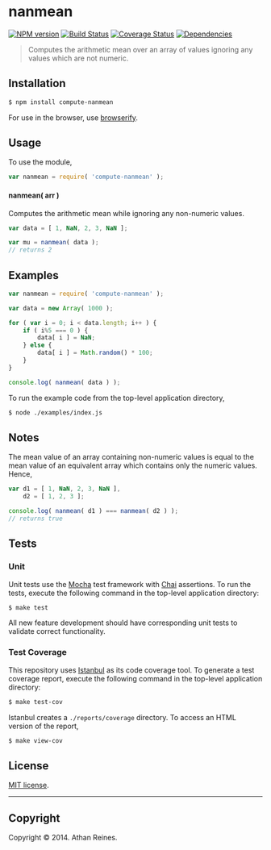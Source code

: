 nanmean
===
[![NPM version][npm-image]][npm-url] [![Build Status][travis-image]][travis-url] [![Coverage Status][coveralls-image]][coveralls-url] [![Dependencies][dependencies-image]][dependencies-url]

> Computes the arithmetic mean over an array of values ignoring any values which are not numeric.


## Installation

``` bash
$ npm install compute-nanmean
```

For use in the browser, use [browserify](https://github.com/substack/node-browserify).


## Usage

To use the module,

``` javascript
var nanmean = require( 'compute-nanmean' );
```

#### nanmean( arr )

Computes the arithmetic mean while ignoring any non-numeric values.

``` javascript
var data = [ 1, NaN, 2, 3, NaN ];

var mu = nanmean( data );
// returns 2
```


## Examples

``` javascript
var nanmean = require( 'compute-nanmean' );

var data = new Array( 1000 );

for ( var i = 0; i < data.length; i++ ) {
	if ( i%5 === 0 ) {
		data[ i ] = NaN;
	} else {
		data[ i ] = Math.random() * 100;
	}
}

console.log( nanmean( data ) );
```

To run the example code from the top-level application directory,

``` bash
$ node ./examples/index.js
```


## Notes

The mean value of an array containing non-numeric values is equal to the mean value of an equivalent array which contains only the numeric values. Hence,

``` javascript
var d1 = [ 1, NaN, 2, 3, NaN ],
	d2 = [ 1, 2, 3 ];

console.log( nanmean( d1 ) === nanmean( d2 ) );
// returns true
```


## Tests

### Unit

Unit tests use the [Mocha](http://visionmedia.github.io/mocha) test framework with [Chai](http://chaijs.com) assertions. To run the tests, execute the following command in the top-level application directory:

``` bash
$ make test
```

All new feature development should have corresponding unit tests to validate correct functionality.


### Test Coverage

This repository uses [Istanbul](https://github.com/gotwarlost/istanbul) as its code coverage tool. To generate a test coverage report, execute the following command in the top-level application directory:

``` bash
$ make test-cov
```

Istanbul creates a `./reports/coverage` directory. To access an HTML version of the report,

``` bash
$ make view-cov
```


## License

[MIT license](http://opensource.org/licenses/MIT). 


---
## Copyright

Copyright &copy; 2014. Athan Reines.


[npm-image]: http://img.shields.io/npm/v/compute-nanmean.svg
[npm-url]: https://npmjs.org/package/compute-nanmean

[travis-image]: http://img.shields.io/travis/compute-io/nanmean/master.svg
[travis-url]: https://travis-ci.org/compute-io/nanmean

[coveralls-image]: https://img.shields.io/coveralls/compute-io/nanmean/master.svg
[coveralls-url]: https://coveralls.io/r/compute-io/nanmean?branch=master

[dependencies-image]: http://img.shields.io/david/compute-io/nanmean.svg
[dependencies-url]: https://david-dm.org/compute-io/nanmean

[dev-dependencies-image]: http://img.shields.io/david/dev/compute-io/nanmean.svg
[dev-dependencies-url]: https://david-dm.org/dev/compute-io/nanmean

[github-issues-image]: http://img.shields.io/github/issues/compute-io/nanmean.svg
[github-issues-url]: https://github.com/compute-io/nanmean/issues
